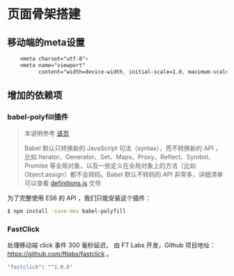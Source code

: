 # 页面骨架搭建
## 移动端的meta设置
```css
    <meta charset="utf-8">
    <meta name="viewport"
          content="width=device-width, initial-scale=1.0, maximum-scale=1.0, minimum-scale=1.0, user-scalable=no">
```

## 增加的依赖项

### babel-polyfill插件
> 本说明参考 [该页](http://www.imooc.com/article/11157) 
>
>Babel 默认只转换新的 JavaScript 句法（syntax），而不转换新的 API ，比如 Iterator、Generator、Set、Maps、Proxy、Reflect、Symbol、Promise 等全局对象，以及一些定义在全局对象上的方法（比如 Object.assign）都不会转码。Babel 默认不转码的 API 非常多，详细清单可以查看 [definitions.js](https://github.com/babel/babel/blob/master/packages/babel-plugin-transform-runtime/src/definitions.js) 文件

为了完整使用 ES6 的 API ，我们只能安装这个插件：

```bash
$ npm install -save-dev babel-polyfill
```

### FastClick
处理移动端 click 事件 300 毫秒延迟， 由 FT Labs 开发，Github 项目地址：https://github.com/ftlabs/fastclick 。
```bash
"fastclick": "^1.0.6"
```
